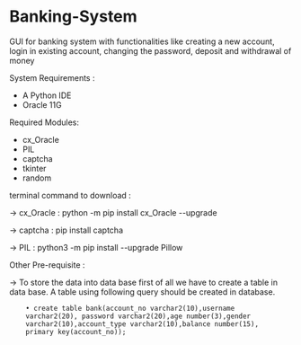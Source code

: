 # Banking-System
GUI for  banking system with functionalities like creating a new account, login in existing account, changing the password,  deposit and withdrawal of money



System Requirements :
* A Python IDE
* Oracle 11G



Required Modules:
* cx_Oracle
* PIL
* captcha
* tkinter
* random



terminal command to download :

-> cx_Oracle : python -m pip install cx_Oracle --upgrade

-> captcha : pip install captcha

-> PIL : python3 -m pip install --upgrade Pillow



Other Pre-requisite :

-> To store the data into data base first of all we have to create a table in data base. A table using    following query should be created in database.

        • create table bank(account_no varchar2(10),username 
        varchar2(20), password varchar2(20),age number(3),gender 
        varchar2(10),account_type varchar2(10),balance number(15), 
        primary key(account_no));
 

